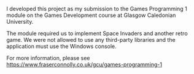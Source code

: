 I developed this project as my submission to the Games Programming 1 module on the Games Development course at Glasgow Caledonian University.

The module required us to implement Space Invaders and another retro game. We were not allowed to use any third-party libraries and the application must use the Windows console.

For more information, please see https://www.fraserconnolly.co.uk/gcu/games-programming-1
